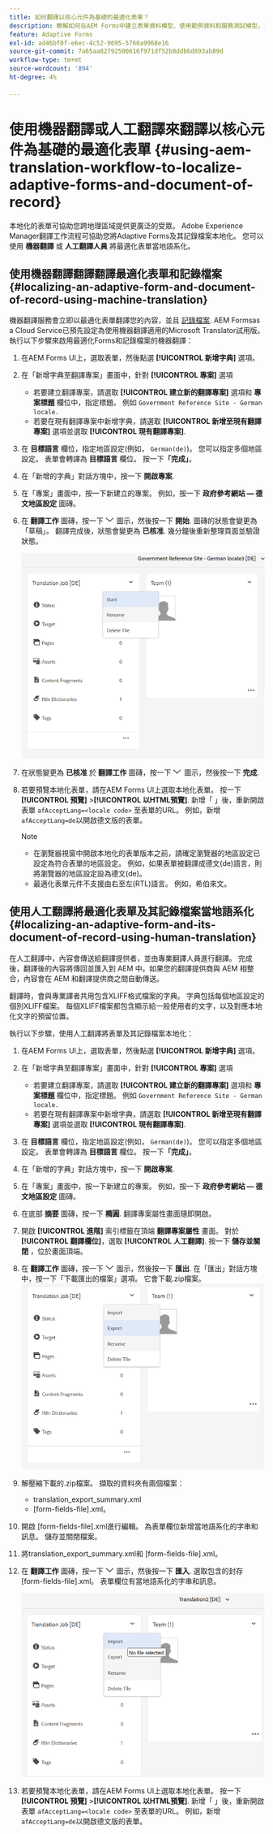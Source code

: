 ```yaml
---
title: 如何翻譯以核心元件為基礎的最適化表單？
description: 瞭解如何在AEM Forms中建立表單資料模型、使用範例資料和服務測試模型，並為模型設定各種選項。
feature: Adaptive Forms
exl-id: ad46bf0f-e6ec-4c52-9695-5768a9968e16
source-git-commit: 7a65aa82792500616f971df52b8ddb6d893ab89d
workflow-type: tm+mt
source-wordcount: '894'
ht-degree: 4%

---
```


# 使用機器翻譯或人工翻譯來翻譯以核心元件為基礎的最適化表單 {#using-aem-translation-workflow-to-localize-adaptive-forms-and-document-of-record}

本地化的表單可協助您跨地理區域提供更廣泛的受眾。 Adobe Experience Manager翻譯工作流程可協助您將Adaptive Forms及其記錄檔案本地化。 您可以使用 **機器翻譯** 或 **人工翻譯人員** 將最適化表單當地語系化。

## 使用機器翻譯翻譯翻譯最適化表單和記錄檔案 {#localizing-an-adaptive-form-and-document-of-record-using-machine-translation}

機器翻譯服務會立即以最適化表單翻譯您的內容，並且 [記錄檔案](/help/forms/generate-document-of-record-core-components.md). AEM Formsas a Cloud Service已預先設定為使用機器翻譯適用的Microsoft Translator試用版。 執行以下步驟來啟用最適化Forms和記錄檔案的機器翻譯：

1. 在AEM Forms UI上，選取表單，然後點選 **[!UICONTROL 新增字典]** 選項。
1. 在「新增字典至翻譯專案」畫面中，針對 **[!UICONTROL 專案]** 選項

   * 若要建立翻譯專案，請選取 **[!UICONTROL 建立新的翻譯專案]** 選項和 **專案標題** 欄位中，指定標題。 例如 `Government Reference Site - German locale.`
   * 若要在現有翻譯專案中新增字典，請選取 **[!UICONTROL 新增至現有翻譯專案]** 選項並選取 **[!UICONTROL 現有翻譯專案]**.
1. 在 **目標語言** 欄位，指定地區設定(例如， `German(de)`)。 您可以指定多個地區設定。 表單會轉譯為 **目標語言** 欄位。 按一下&#x200B;**「完成」**。
1. 在「新增的字典」對話方塊中，按一下 **開啟專案**.
1. 在「專案」畫面中，按一下新建立的專案。 例如，按一下 **政府參考網站 — 德文地區設定** 圖磚。
1. 在 **翻譯工作** 圖磚，按一下 ![aem62forms_downarrow](assets/aem62forms_downarrow.png) 圖示，然後按一下 **開始**. 圖磚的狀態會變更為「草稿」。 翻譯完成後，狀態會變更為 **已核准**. 幾分鐘後重新整理頁面並驗證狀態。

   ![開始翻譯](/help/forms/assets/adaptive-forms-core-components-start-translation.png)
1. 在狀態變更為 **已核准** 於 **翻譯工作** 圖磚，按一下 ![aem62forms_downarrow](assets/aem62forms_downarrow.png) 圖示，然後按一下 **完成**.

1. 若要預覽本地化表單，請在AEM Forms UI上選取本地化表單。 按一下 **[!UICONTROL 預覽]** >**[!UICONTROL 以HTML預覽]**. 新增「 」後，重新開啟表單 `afAcceptLang=<locale code>` 至表單的URL。 例如，新增 `afAcceptLang=de`以開啟德文版的表單。


   >[!NOTE]
   >
   >* 在瀏覽器視窗中開啟本地化的表單版本之前，請確定瀏覽器的地區設定已設定為符合表單的地區設定。 例如，如果表單被翻譯成德文(de)語言，則將瀏覽器的地區設定設為德文(de)。
   >* 最適化表單元件不支援由右至左(RTL)語言。 例如，希伯來文。

<!-- 
   Along with the Adaptive form, the auto-generated document of record is also localized.

   For more information on Document of Record settings and configuration, see:

   [Document of Record Template](/help/forms/using/generate-document-of-record-for-non-xfa-based-adaptive-forms.md#p-document-of-record-template-configuration-p)

   [Document of Record settings](/help/forms/using/generate-document-of-record-for-non-xfa-based-adaptive-forms.md#p-document-of-record-settings-p)

1. [Customize the branding information of the document of record](/help/forms/using/generate-document-of-record-for-non-xfa-based-adaptive-forms.md) and ensure that the browser locale is set to the same language to which you have localized the Adaptive Form using machine language. The browser locale helps localize the branding information in the document of record.
1. To view the localized document of record, tap Generate Preview. The document of record PDF is generated and opened in a new tab in your browser.

-->

## 使用人工翻譯將最適化表單及其記錄檔案當地語系化 {#localizing-an-adaptive-form-and-its-document-of-record-using-human-translation}

在人工翻譯中，內容會傳送給翻譯提供者，並由專業翻譯人員進行翻譯。 完成後，翻譯後的內容將傳回並匯入到 AEM 中。如果您的翻譯提供商與 AEM 相整合，內容會在 AEM 和翻譯提供商之間自動傳送。

翻譯時，會與專業譯者共用包含XLIFF格式檔案的字典。 字典包括每個地區設定的個別XLIFF檔案。 每個XLIFF檔案都包含顯示給一般使用者的文字，以及對應本地化文字的預留位置。

執行以下步驟，使用人工翻譯將表單及其記錄檔案本地化：

1. 在AEM Forms UI上，選取表單，然後點選 **[!UICONTROL 新增字典]** 選項。
1. 在「新增字典至翻譯專案」畫面中，針對 **[!UICONTROL 專案]** 選項

   * 若要建立翻譯專案，請選取 **[!UICONTROL 建立新的翻譯專案]** 選項和 **專案標題** 欄位中，指定標題。 例如 `Government Reference Site - German locale.`
   * 若要在現有翻譯專案中新增字典，請選取 **[!UICONTROL 新增至現有翻譯專案]** 選項並選取 **[!UICONTROL 現有翻譯專案]**.
1. 在 **目標語言** 欄位，指定地區設定(例如， `German(de)`)。 您可以指定多個地區設定。 表單會轉譯為 **目標語言** 欄位。 按一下&#x200B;**「完成」**。
1. 在「新增的字典」對話方塊中，按一下 **開啟專案**.
1. 在「專案」畫面中，按一下新建立的專案。 例如，按一下 **政府參考網站 — 德文地區設定** 圖磚。
1. 在底部 **摘要** 圖磚，按一下 **橢圓**. 翻譯專案屬性畫面隨即開啟。
1. 開啟 **[!UICONTROL 進階]** 索引標籤在頂端 **翻譯專案屬性** 畫面。 對於 **[!UICONTROL 翻譯欄位]**，選取 **[!UICONTROL 人工翻譯]**. 按一下 **儲存並關閉** ，位於畫面頂端。
1. 在 **翻譯工作** 圖磚，按一下 ![aem62forms_downarrow](assets/aem62forms_downarrow.png) 圖示，然後按一下 **匯出**. 在「匯出」對話方塊中，按一下「下載匯出的檔案」選項。 它會下載.zip檔案。
   ![匯出翻譯檔案](/help/forms/assets/adaptive-forms-core-components-start-translation-export.png)
1. 解壓縮下載的.zip檔案。 擷取的資料夾有兩個檔案：
   * translation_export_summary.xml
   * [form-fields-file].xml。
1. 開啟 [form-fields-file].xml進行編輯。 為表單欄位新增當地語系化的字串和訊息。 儲存並關閉檔案。
1. 將translation_export_summary.xml和 [form-fields-file].xml。
1. 在 **翻譯工作** 圖磚，按一下 ![aem62forms_downarrow](assets/aem62forms_downarrow.png) 圖示，然後按一下 **匯入**. 選取包含的封存 [form-fields-file].xml。 表單欄位有當地語系化的字串和訊息。

   ![匯入翻譯檔案](/help/forms/assets/adaptive-forms-core-components-start-translation-import.png)

1. 若要預覽本地化表單，請在AEM Forms UI上選取本地化表單。 按一下 **[!UICONTROL 預覽]** >**[!UICONTROL 以HTML預覽]**. 新增「 」後，重新開啟表單 `afAcceptLang=<locale code>` 至表單的URL。 例如，新增 `afAcceptLang=de`以開啟德文版的表單。

